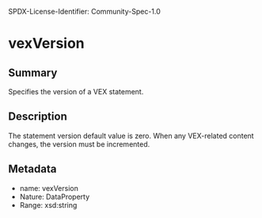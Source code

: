 SPDX-License-Identifier: Community-Spec-1.0

# vexVersion

## Summary

Specifies the version of a VEX statement.

## Description

The statement version default value is zero. When any VEX-related content changes, the version must be incremented.

## Metadata

- name: vexVersion
- Nature: DataProperty
- Range: xsd:string
